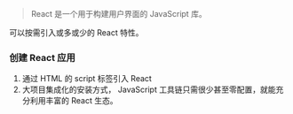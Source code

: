 > React 是一个用于构建用户界面的 JavaScript 库。

可以按需引入或多或少的 React 特性。
### 创建 React 应用
1. 通过 HTML 的 script 标签引入 React
2. 大项目集成化的安装方式， JavaScript 工具链只需很少甚至零配置，就能充分利用丰富的 React 生态。